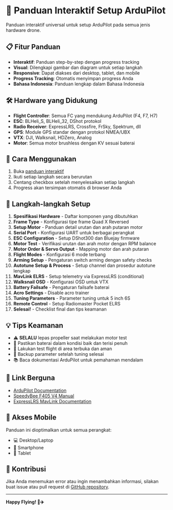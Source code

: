 # 🚁 Panduan Interaktif Setup ArduPilot

Panduan interaktif universal untuk setup ArduPilot pada semua jenis hardware drone.

## 📋 Fitur Panduan

- **Interaktif**: Panduan step-by-step dengan progress tracking
- **Visual**: Dilengkapi gambar dan diagram untuk setiap langkah
- **Responsive**: Dapat diakses dari desktop, tablet, dan mobile
- **Progress Tracking**: Otomatis menyimpan progress Anda
- **Bahasa Indonesia**: Panduan lengkap dalam Bahasa Indonesia

## 🛠️ Hardware yang Didukung

- **Flight Controller**: Semua FC yang mendukung ArduPilot (F4, F7, H7)
- **ESC**: BLHeli_S, BLHeli_32, DShot protokol
- **Radio Receiver**: ExpressLRS, Crossfire, FrSky, Spektrum, dll
- **GPS**: Module GPS standar dengan protokol NMEA/UBX
- **VTX**: DJI, Walksnail, HDZero, Analog
- **Motor**: Semua motor brushless dengan KV sesuai baterai

## 📖 Cara Menggunakan

1. Buka [panduan interaktif](https://endymuhardin.github.io/uav-configuration/)
2. Ikuti setiap langkah secara berurutan
3. Centang checkbox setelah menyelesaikan setiap langkah
4. Progress akan tersimpan otomatis di browser Anda

## 🔧 Langkah-langkah Setup

1. **Spesifikasi Hardware** - Daftar komponen yang dibutuhkan
2. **Frame Type** - Konfigurasi tipe frame Quad X Reversed
3. **Setup Motor** - Panduan detail urutan dan arah putaran motor
4. **Serial Port** - Konfigurasi UART untuk berbagai perangkat
5. **ESC Configuration** - Setup DShot300 dan Bluejay firmware
6. **Motor Test** - Verifikasi urutan dan arah motor dengan RPM balance
7. **Motor Order & Servo Output** - Mapping motor dan arah putaran
8. **Flight Modes** - Konfigurasi 6 mode terbang
9. **Arming Setup** - Pengaturan switch arming dengan safety checks
10. **Autotune Setup & Process** - Setup channel dan prosedur autotune lengkap
11. **MavLink ELRS** - Setup telemetry via ExpressLRS (conditional)
12. **Walksnail OSD** - Konfigurasi OSD untuk VTX
13. **Battery Failsafe** - Pengaturan failsafe baterai
14. **Acro Settings** - Disable acro trainer
15. **Tuning Parameters** - Parameter tuning untuk 5 inch 6S
16. **Remote Control** - Setup Radiomaster Pocket ELRS
17. **Selesai!** - Checklist final dan tips keamanan

## 💡 Tips Keamanan

- ⚠️ **SELALU** lepas propeller saat melakukan motor test
- 🔋 Pastikan baterai dalam kondisi baik dan terisi penuh
- 📍 Lakukan test flight di area terbuka dan aman
- 💾 Backup parameter setelah tuning selesai
- 📚 Baca dokumentasi ArduPilot untuk pemahaman mendalam

## 🔗 Link Berguna

- [ArduPilot Documentation](https://ardupilot.org/copter/)
- [SpeedyBee F405 V4 Manual](https://store-fhxxhuiq8q.mybigcommerce.com/product_images/img_SpeedyBee_F405_V4_Stack/SpeedyBee_F405_V4_Stack_Manual_EN.pdf)
- [ExpressLRS MavLink Documentation](https://www.expresslrs.org/software/mavlink/)

## 📱 Akses Mobile

Panduan ini dioptimalkan untuk semua perangkat:
- 💻 Desktop/Laptop
- 📱 Smartphone
- 📲 Tablet

## 🤝 Kontribusi

Jika Anda menemukan error atau ingin menambahkan informasi, silakan buat issue atau pull request di [GitHub repository](https://github.com/endymuhardin/uav-configuration).

---

**Happy Flying! 🚁✈️**